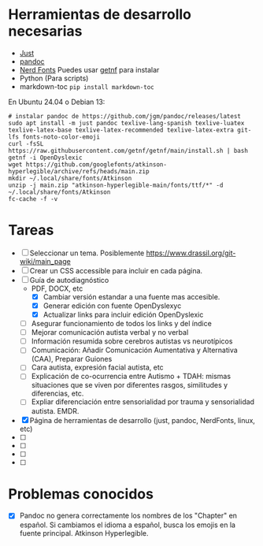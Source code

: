 # Herramientas de desarrollo necesarias
- [Just](https://github.com/casey/just?tab=readme-ov-file#packages)
- [pandoc](https://github.com/jgm/pandoc/releases/latest)
- [Nerd Fonts](https://github.com/ryanoasis/nerd-fonts/) Puedes usar [getnf](https://github.com/getnf/getnf) para instalar
- Python (Para scripts)
- markdown-toc `pip install markdown-toc`

En Ubuntu 24.04 o Debian 13:
```
# instalar pandoc de https://github.com/jgm/pandoc/releases/latest
sudo apt install -m just pandoc texlive-lang-spanish texlive-luatex
texlive-latex-base texlive-latex-recommended texlive-latex-extra git-lfs fonts-noto-color-emoji
curl -fsSL https://raw.githubusercontent.com/getnf/getnf/main/install.sh | bash
getnf -i OpenDyslexic
wget https://github.com/googlefonts/atkinson-hyperlegible/archive/refs/heads/main.zip
mkdir ~/.local/share/fonts/Atkinson
unzip -j main.zip "atkinson-hyperlegible-main/fonts/ttf/*" -d ~/.local/share/fonts/Atkinson
fc-cache -f -v
```

# Tareas

- [ ] Seleccionar un tema. Posiblemente https://www.drassil.org/git-wiki/main_page
- [ ] Crear un CSS accessible para incluir en cada página.
- [ ] Guía de autodiagnóstico
    - PDF, DOCX, etc
	    - [x] Cambiar versión estandar a una fuente mas accesible.
	    - [x] Generar edición con fuente OpenDyslexyc
	    - [x] Actualizar links para incluir edición OpenDyslexic
    - [ ] Asegurar funcionamiento de todos los links y del índice
	- [ ] Mejorar comunicación autista verbal y no verbal
	- [ ] Información resumida sobre cerebros autistas vs neurotípicos
	- [ ] Comunicación: Añadir Comunicación Aumentativa y Alternativa (CAA), Preparar Guiones
    - [ ] Cara autista, expresión facial autista, etc
    - [ ] Explicación de co-ocurrencia entre Autismo + TDAH: mismas situaciones que se viven por diferentes rasgos, similitudes y diferencias, etc.
    - [ ] Expliar diferenciación entre sensorialidad por trauma y sensorialidad autista. EMDR.
- [x] Página de herramientas de desarrollo (just, pandoc, NerdFonts, linux, etc)
- [ ]
- [ ]
- [ ]
- [ ]

# Problemas conocidos
- [x] Pandoc no genera correctamente los nombres de los "Chapter" en español. 
	  Si cambiamos el idioma a español, busca los emojis en la fuente
	  principal. Atkinson Hyperlegible.

